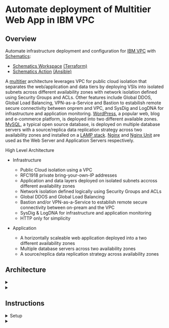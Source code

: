 # Automate deployment of Multitier Web App in IBM VPC

## Overview

Automate infrastructure deployment and configuration for [IBM VPC](https://cloud.ibm.com/docs/vpc) with [Schematics](https://cloud.ibm.com/docs/schematics?topic=schematics-getting-started):
- [Schematics Workspace](https://cloud.ibm.com/docs/schematics?topic=schematics-workspace-setup) [(Terraform)](https://www.terraform.io/)
- [Schematics Action](https://cloud.ibm.com/docs/schematics?topic=schematics-create-playbooks) [(Ansible)](https://www.redhat.com/en/technologies/management/ansible)
  
A [multitier](https://en.wikipedia.org/wiki/Multitier_architecture) architecture leverages VPC for public cloud isolation that separates the web/application and data tiers by deploying VSIs into isolated subnets across different availability zones with network isolation defined using Security Groups and ACLs. Other features include Global DDOS, Global Load Balancing, VPN-as-a-Service and Bastion to estabilish remote secure connectivity between onprem and VPC, and SysDig and LogDNA for infrastructure and application monitoring. [WordPress](https://wordpress.com), a popular web, blog and e-commerce platform, is deployed into two different available zones. [MySQL](https://www.mysql.com), a typical open source database, is deployed on multiple database servers with a source/replica data replication strategy across two availability zones and installed on a [LAMP stack](https;//en.wikipedia.org/wiki/LAMP). [Nginx](https://www.nginx.com/) and [Nginx Unit](https://www.nginx.com/products/nginx-unit/) are used as the Web Server and Application Servers respectively.

High Level Architecture

- Infrastructure
  - Public Cloud isolation using a VPC
  - RFC1918 private bring-your-own-IP addresses
  - Application and data layers deployed on isolated subnets accross different availability zones
  - Network isolation defined logically using Security Groups and ACLs
  - Global DDOS and Global Load Balancing 
  - Bastion and/or VPN-as-a-Service to establish remote secure connectivity between on-pream and the VPC
  - SysDig & LogDNA for infrastructure and application monitoring
  - HTTP only for simplicity

- Application
  - A horizontally scaleable web application deployed into a two different availability zones
  - Multiple database servers across two availability zones
  - A source/replica data replication strategy across availability zones

## Architecture

<details>
<summary><Infrastructure></summary>
[Infrastructure]](docs/images/webappvpc-infrastructure-architecture.svg)
</details>

<details>
<summary><Application></summary>
[Application](docs/images/application-data-flow.png)
</details>

## Instructions

<details>
<summary>Setup</summary>

[Setup](docs/setup.md)

</details>

<details>
<summary><Usage></summary>
[Usage](docs/usage.md)
</details>
